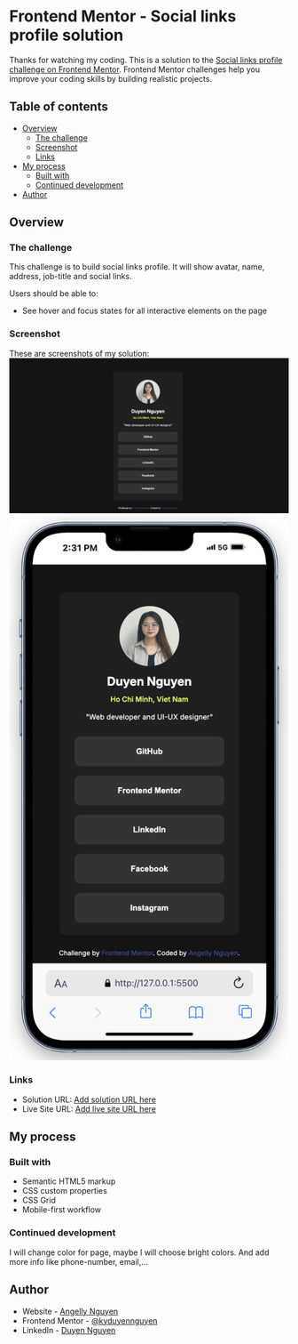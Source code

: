 # Frontend Mentor - Social links profile solution

Thanks for watching my coding. This is a solution to the [Social links profile challenge on Frontend Mentor](https://www.frontendmentor.io/challenges/social-links-profile-UG32l9m6dQ). Frontend Mentor challenges help you improve your coding skills by building realistic projects.

## Table of contents

- [Overview](#overview)
  - [The challenge](#the-challenge)
  - [Screenshot](#screenshot)
  - [Links](#links)
- [My process](#my-process)
  - [Built with](#built-with)
  - [Continued development](#continued-development)
- [Author](#author)

## Overview

### The challenge

This challenge is to build social links profile. It will show avatar, name, address, job-title and social links.

Users should be able to:

- See hover and focus states for all interactive elements on the page

### Screenshot

These are screenshots of my solution:
![](./design/Desktop-Screenshot.png)
![](./design/Mobile-Screenshot.png)

### Links

- Solution URL: [Add solution URL here](https://your-solution-url.com)
- Live Site URL: [Add live site URL here](https://your-live-site-url.com)

## My process

### Built with

- Semantic HTML5 markup
- CSS custom properties
- CSS Grid
- Mobile-first workflow

### Continued development

I will change color for page, maybe I will choose bright colors. And add more info like phone-number, email,...

## Author

- Website - [Angelly Nguyen](https://github.com/kyduyennguyen)
- Frontend Mentor - [@kyduyennguyen](https://www.frontendmentor.io/profile/kyduyennguyen)
- LinkedIn - [Duyen Nguyen](https://www.linkedin.com/in/duyen-dk-nguyen/)
